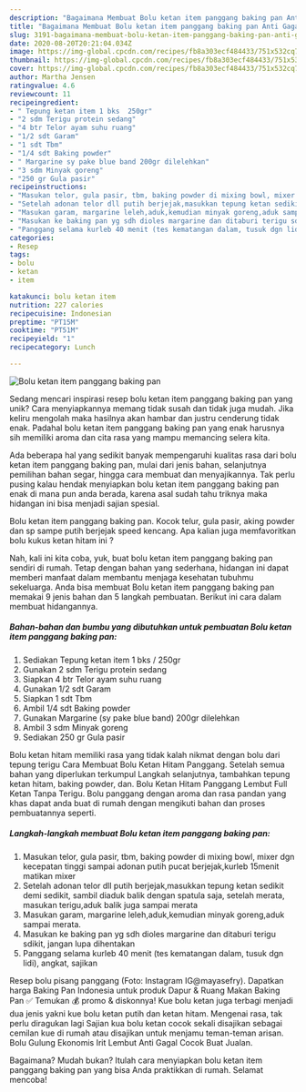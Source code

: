 ```yaml
---
description: "Bagaimana Membuat Bolu ketan item panggang baking pan Anti Gagal"
title: "Bagaimana Membuat Bolu ketan item panggang baking pan Anti Gagal"
slug: 3191-bagaimana-membuat-bolu-ketan-item-panggang-baking-pan-anti-gagal
date: 2020-08-20T20:21:04.034Z
image: https://img-global.cpcdn.com/recipes/fb8a303ecf484433/751x532cq70/bolu-ketan-item-panggang-baking-pan-foto-resep-utama.jpg
thumbnail: https://img-global.cpcdn.com/recipes/fb8a303ecf484433/751x532cq70/bolu-ketan-item-panggang-baking-pan-foto-resep-utama.jpg
cover: https://img-global.cpcdn.com/recipes/fb8a303ecf484433/751x532cq70/bolu-ketan-item-panggang-baking-pan-foto-resep-utama.jpg
author: Martha Jensen
ratingvalue: 4.6
reviewcount: 11
recipeingredient:
- " Tepung ketan item 1 bks  250gr"
- "2 sdm Terigu protein sedang"
- "4 btr Telor ayam suhu ruang"
- "1/2 sdt Garam"
- "1 sdt Tbm"
- "1/4 sdt Baking powder"
- " Margarine sy pake blue band 200gr dilelehkan"
- "3 sdm Minyak goreng"
- "250 gr Gula pasir"
recipeinstructions:
- "Masukan telor, gula pasir, tbm, baking powder di mixing bowl, mixer dgn kecepatan tinggi sampai adonan putih pucat berjejak,kurleb 15menit matikan mixer"
- "Setelah adonan telor dll putih berjejak,masukkan tepung ketan sedikit demi sedikit, sambil diaduk balik dengan spatula saja, setelah merata, masukan terigu,aduk balik juga sampai merata"
- "Masukan garam, margarine leleh,aduk,kemudian minyak goreng,aduk sampai merata."
- "Masukan ke baking pan yg sdh dioles margarine dan ditaburi terigu sdikit, jangan lupa dihentakan"
- "Panggang selama kurleb 40 menit (tes kematangan dalam, tusuk dgn lidi), angkat, sajikan"
categories:
- Resep
tags:
- bolu
- ketan
- item

katakunci: bolu ketan item 
nutrition: 227 calories
recipecuisine: Indonesian
preptime: "PT15M"
cooktime: "PT51M"
recipeyield: "1"
recipecategory: Lunch

---
```



![Bolu ketan item panggang baking pan](https://img-global.cpcdn.com/recipes/fb8a303ecf484433/751x532cq70/bolu-ketan-item-panggang-baking-pan-foto-resep-utama.jpg)

Sedang mencari inspirasi resep bolu ketan item panggang baking pan yang unik? Cara menyiapkannya memang tidak susah dan tidak juga mudah. Jika keliru mengolah maka hasilnya akan hambar dan justru cenderung tidak enak. Padahal bolu ketan item panggang baking pan yang enak harusnya sih memiliki aroma dan cita rasa yang mampu memancing selera kita.

Ada beberapa hal yang sedikit banyak mempengaruhi kualitas rasa dari bolu ketan item panggang baking pan, mulai dari jenis bahan, selanjutnya pemilihan bahan segar, hingga cara membuat dan menyajikannya. Tak perlu pusing kalau hendak menyiapkan bolu ketan item panggang baking pan enak di mana pun anda berada, karena asal sudah tahu triknya maka hidangan ini bisa menjadi sajian spesial.

Bolu ketan item panggang baking pan. Kocok telur, gula pasir, aking powder dan sp sampe putih berjejak speed kencang. Apa kalian juga memfavoritkan bolu kukus ketan hitam ini ?


Nah, kali ini kita coba, yuk, buat bolu ketan item panggang baking pan sendiri di rumah. Tetap dengan bahan yang sederhana, hidangan ini dapat memberi manfaat dalam membantu menjaga kesehatan tubuhmu sekeluarga. Anda bisa membuat Bolu ketan item panggang baking pan memakai 9 jenis bahan dan 5 langkah pembuatan. Berikut ini cara dalam membuat hidangannya.

<!--inarticleads1-->

##### Bahan-bahan dan bumbu yang dibutuhkan untuk pembuatan Bolu ketan item panggang baking pan:

1. Sediakan  Tepung ketan item 1 bks / 250gr
1. Gunakan 2 sdm Terigu protein sedang
1. Siapkan 4 btr Telor ayam suhu ruang
1. Gunakan 1/2 sdt Garam
1. Siapkan 1 sdt Tbm
1. Ambil 1/4 sdt Baking powder
1. Gunakan  Margarine (sy pake blue band) 200gr dilelehkan
1. Ambil 3 sdm Minyak goreng
1. Sediakan 250 gr Gula pasir


Bolu ketan hitam memiliki rasa yang tidak kalah nikmat dengan bolu dari tepung terigu Cara Membuat Bolu Ketan Hitam Panggang. Setelah semua bahan yang diperlukan terkumpul Langkah selanjutnya, tambahkan tepung ketan hitam, baking powder, dan. Bolu Ketan Hitam Panggang Lembut Full Ketan Tanpa Terigu. Bolu panggang dengan aroma dan rasa pandan yang khas dapat anda buat di rumah dengan mengikuti bahan dan proses pembuatannya seperti. 

<!--inarticleads2-->

##### Langkah-langkah membuat Bolu ketan item panggang baking pan:

1. Masukan telor, gula pasir, tbm, baking powder di mixing bowl, mixer dgn kecepatan tinggi sampai adonan putih pucat berjejak,kurleb 15menit matikan mixer
1. Setelah adonan telor dll putih berjejak,masukkan tepung ketan sedikit demi sedikit, sambil diaduk balik dengan spatula saja, setelah merata, masukan terigu,aduk balik juga sampai merata
1. Masukan garam, margarine leleh,aduk,kemudian minyak goreng,aduk sampai merata.
1. Masukan ke baking pan yg sdh dioles margarine dan ditaburi terigu sdikit, jangan lupa dihentakan
1. Panggang selama kurleb 40 menit (tes kematangan dalam, tusuk dgn lidi), angkat, sajikan


Resep bolu pisang panggang (Foto: Instagram IG@mayasefry). Dapatkan harga Baking Pan Indonesia untuk produk Dapur &amp; Ruang Makan Baking Pan ✅ Temukan 💰 promo &amp; diskonnya! Kue bolu ketan juga terbagi menjadi dua jenis yakni kue bolu ketan putih dan ketan hitam. Mengenai rasa, tak perlu diragukan lagi Sajian kua bolu ketan cocok sekali disajikan sebagai cemilan kue di rumah atau disajikan untuk menjamu teman-teman arisan. Bolu Gulung Ekonomis Irit Lembut Anti Gagal Cocok Buat Jualan. 

Bagaimana? Mudah bukan? Itulah cara menyiapkan bolu ketan item panggang baking pan yang bisa Anda praktikkan di rumah. Selamat mencoba!
